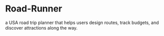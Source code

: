 # Road-Runner
a USA road trip planner that helps users design routes, track budgets, and discover attractions along the way.

